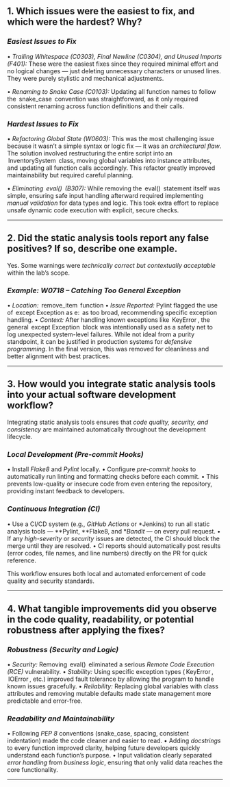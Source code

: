 ## 1. Which issues were the easiest to fix, and which were the hardest? Why?

### *Easiest Issues to Fix*

•⁠  ⁠*Trailing Whitespace (C0303), Final Newline (C0304), and Unused Imports (F401):*
  These were the easiest fixes since they required minimal effort and no logical changes — just deleting unnecessary characters or unused lines. They were purely stylistic and mechanical adjustments.

•⁠  ⁠*Renaming to Snake Case (C0103):*
  Updating all function names to follow the ⁠ snake_case ⁠ convention was straightforward, as it only required consistent renaming across function definitions and their calls.

### *Hardest Issues to Fix*

•⁠  ⁠*Refactoring Global State (W0603):*
  This was the most challenging issue because it wasn’t a simple syntax or logic fix — it was an *architectural flaw*. The solution involved restructuring the entire script into an ⁠ InventorySystem ⁠ class, moving global variables into instance attributes, and updating all function calls accordingly. This refactor greatly improved maintainability but required careful planning.

•⁠  ⁠*Eliminating ⁠ eval() ⁠ (B307):*
  While removing the ⁠ eval() ⁠ statement itself was simple, ensuring safe input handling afterward required implementing *manual validation* for data types and logic. This took extra effort to replace unsafe dynamic code execution with explicit, secure checks.

---

## 2. Did the static analysis tools report any false positives? If so, describe one example.

Yes. Some warnings were *technically correct but contextually acceptable* within the lab’s scope.

### *Example: W0718 – Catching Too General Exception*

•⁠  ⁠*Location:* ⁠ remove_item ⁠ function
•⁠  ⁠*Issue Reported:* Pylint flagged the use of ⁠ except Exception as e: ⁠ as too broad, recommending specific exception handling.
•⁠  ⁠*Context:*
  After handling known exceptions like ⁠ KeyError ⁠, the general ⁠ except Exception ⁠ block was intentionally used as a safety net to log unexpected system-level failures. While not ideal from a purity standpoint, it can be justified in production systems for *defensive programming*.
  In the final version, this was removed for cleanliness and better alignment with best practices.

---

## 3. How would you integrate static analysis tools into your actual software development workflow?

Integrating static analysis tools ensures that *code quality, security, and consistency* are maintained automatically throughout the development lifecycle.

### *Local Development (Pre-commit Hooks)*

•⁠  ⁠Install *Flake8* and *Pylint* locally.
•⁠  ⁠Configure *pre-commit hooks* to automatically run linting and formatting checks before each commit.
•⁠  ⁠This prevents low-quality or insecure code from even entering the repository, providing instant feedback to developers.

### *Continuous Integration (CI)*

•⁠  ⁠Use a CI/CD system (e.g., *GitHub Actions* or *Jenkins) to run all static analysis tools — **Pylint, **Flake8, and **Bandit* — on every pull request.
•⁠  ⁠If any *high-severity* or *security* issues are detected, the CI should block the merge until they are resolved.
•⁠  ⁠CI reports should automatically post results (error codes, file names, and line numbers) directly on the PR for quick reference.

This workflow ensures both local and automated enforcement of code quality and security standards.

---

## 4. What tangible improvements did you observe in the code quality, readability, or potential robustness after applying the fixes?

### *Robustness (Security and Logic)*

•⁠  ⁠*Security:* Removing ⁠ eval() ⁠ eliminated a serious *Remote Code Execution (RCE)* vulnerability.
•⁠  ⁠*Stability:* Using specific exception types (⁠ KeyError ⁠, ⁠ IOError ⁠, etc.) improved fault tolerance by allowing the program to handle known issues gracefully.
•⁠  ⁠*Reliability:* Replacing global variables with class attributes and removing mutable defaults made state management more predictable and error-free.

### *Readability and Maintainability*

•⁠  ⁠Following *PEP 8* conventions (snake_case, spacing, consistent indentation) made the code cleaner and easier to read.
•⁠  ⁠Adding *docstrings* to every function improved clarity, helping future developers quickly understand each function’s purpose.
•⁠  ⁠Input validation clearly separated *error handling* from *business logic*, ensuring that only valid data reaches the core functionality.

---
